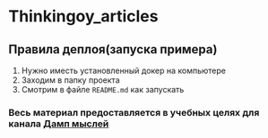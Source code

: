 # Thinkingoy_articles


## Правила деплоя(запуска примера)
1. Нужно иместь установленный докер на компьютере 
2. Заходим в папку проекта 
3. Смотрим в файле  ```README.md``` как запускать 

### Весь материал предоставляется в учебных целях для канала   [Дамп мыслей ](https://t.me/Thinkingoy) 
